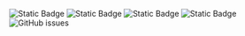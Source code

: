![Static Badge](https://img.shields.io/badge/blacklists-60-000000) ![Static Badge](https://img.shields.io/badge/blacklisted-3014306-cc0000) ![Static Badge](https://img.shields.io/badge/whitelisted-2242-00CC00) ![Static Badge](https://img.shields.io/badge/streaming_blacklist-28106-000000) ![GitHub issues](https://img.shields.io/github/issues/fabriziosalmi/blacklists)
